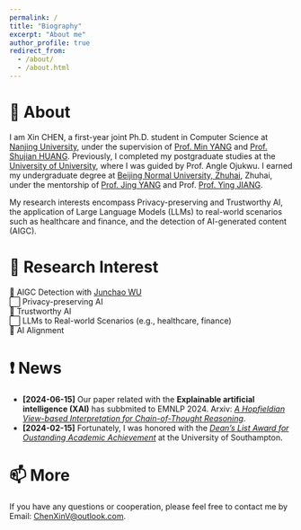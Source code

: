 ```yaml
---
permalink: /
title: "Biography"
excerpt: "About me"
author_profile: true
redirect_from: 
  - /about/
  - /about.html
---
```


👋 About
======
I am Xin CHEN, a first-year joint Ph.D. student in Computer Science at [Nanjing University](https://www.nju.edu.cn/en/), under the supervision of [Prof. Min YANG](https://minyang.me/) and [Prof. Shujian HUANG](http://nlp.nju.edu.cn/huangsj/). Previously, I completed my postgraduate studies at the [University of University](https://www.southampton.ac.uk/), where I was guided by Prof. Angle Ojukwu. I earned my undergraduate degree at [Beijing Normal University, Zhuhai](https://english.bnuz.edu.cn/), Zhuhai, under the mentorship of [Prof. Jing YANG](https://rsgyy.bnu.edu.cn/yjjg/yykxyjzx/rcdw2/97903.html) and Prof. [Prof. Ying JIANG](https://rsgyy.bnu.edu.cn/yjjg/glcxyjzx/glcxyjzxrcdw/97671.html).

My research interests encompass Privacy-preserving and Trustworthy AI, the application of Large Language Models (LLMs) to real-world scenarios such as healthcare and finance, and the detection of AI-generated content (AIGC).

🌟 Research Interest
======
🔳 AIGC Detection with [Junchao WU](https://github.com/junchaoIU)  
⬜️ Privacy-preserving AI  
🔳 Trustworthy AI  
⬜️ LLMs to Real-world Scenarios (e.g., healthcare, finance)  
🔳 AI Alignment

❗️ News
======
- **[2024-06-15]** Our paper related with the **Explainable artificial intelligence (XAI)** has subbmited to EMNLP 2024. Arxiv: *[A Hopfieldian View-based Interpretation for Chain-of-Thought Reasoning](https://arxiv.org/abs/2406.12255)*. 
- **[2024-02-15]** Fortunately, I was honored with the *[Dean’s List Award for Oustanding Academic Achievement](https://chen-x666.github.io/portfolio/)* at the University of Southampton. 

📫 More
======
If you have any questions or cooperation, please feel free to contact me by Email: ChenXinV@outlook.com.
